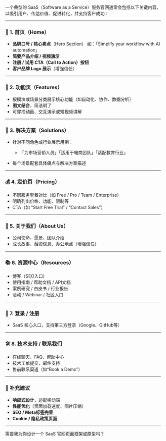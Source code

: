 一个典型的 SaaS（Software as a Service）服务官网通常会包括以下关键内容，以吸引用户、传达价值、促进转化，并支持客户成功：

---

### 🧭 1. 首页（Home）

* **品牌口号 / 核心卖点**（Hero Section）
  如：「Simplify your workflow with AI automation」
* **简要产品介绍 / 视频演示**
* **注册 / 试用 CTA（Call to Action）按钮**
* **客户品牌 Logo 展示**（增强信任）

---

### 🧪 2. 功能页（Features）

* 按模块或场景分类展示核心功能（如自动化、协作、数据分析）
* **图文结合**，简洁明了
* 可穿插动画、交互演示或短视频讲解

---

### 💼 3. 解决方案（Solutions）

* 针对不同角色或行业展示用例：

    * 「为市场营销人员」「适用于电商团队」「适配教育行业」
* 每个场景配套具体痛点与解决方案描述

---

### 💰 4. 定价页（Pricing）

* 不同服务套餐对比（如 Free / Pro / Team / Enterprise）
* 明确列出价格、功能、限制等
* CTA（如 “Start Free Trial” / “Contact Sales”）

---

### 🧾 5. 关于我们（About Us）

* 公司使命、愿景、团队介绍
* 成长故事、融资信息、办公地点（增强信任）

---

### 📚 6. 资源中心（Resources）

* 博客（SEO入口）
* 使用指南 / 帮助文档 / API文档
* 案例研究 / 白皮书 / 行业报告
* 活动 / Webinar / 社区入口

---

### 🧩 7. 登录 / 注册

* SaaS 核心入口，支持第三方登录（Google、GitHub等）

---

### 🛠 8. 技术支持 / 联系我们

* 在线聊天、FAQ、帮助中心
* 技术工单提交、邮件支持
* 售前联系渠道（如“Book a Demo”）

---

### 📱 补充建议

* **响应式设计**，适配移动端
* **性能优化**（页面加载速度、图片压缩）
* **SEO / Meta标签完善**
* **Cookie / 隐私政策页面**

---

需要我为你设计一个 SaaS 官网页面框架或原型吗？

